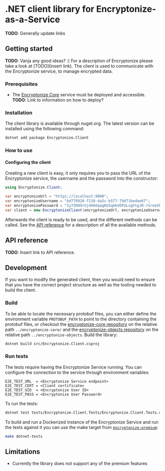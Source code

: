 # .NET client library for Encryptonize-as-a-Service

**TODO**: Generally update links

## Getting started

**TODO**: Vanja any good ideas? :)
For a description of Encryptonize please take a look at [TODO](insert link).
The client is used to communicate with the Encryptonize service, to manage encrypted data.

### Prerequisites

- The [Encryptonize Core](https://github.com/cyber-crypt-com/encryptonize-core) service must be deployed and accessible. **TODO**: Link to information on how to deploy?

### Installation

The client library is available through nuget.org. The latest version can be installed using the following command:

```bash
dotnet add package Encryptonize.Client
```

### How to use

#### Configuring the client

Creating a new client is easy, it only requires you to pass the URL of the Encryptonize service, the username and the password into the constructor:

```csharp
using Encryptonize.Client;

var encryptonizeUrl = "https://localhost:9000";
var encryptonizeUsername = "bd778920-f130-4a5c-b577-79d71bedae67";
var encryptonizePassword = "Iy7ZH89rUj4H8dqagKUSqmkVOFULxghtgJR-rSreeVk";
var client = new EncryptonizeClient(encryptonizeUrl, encryptonizeUsername, encryptonizePassword);
```

Afterwards the client is ready to be used, and the different methods can be called. See the [API reference](#api-reference) for a description of all the available methods.

## API reference

**TODO**: Insert link to API reference.

## Development

If you want to modify the generated client, then you would need to ensure that you have the correct project structure as well as the tooling needed to build the client.

### Build

To be able to locate the necessary protobuf files, you can either define the environment variable `PROTOBUF_PATH` to point to the directory containing the protobuf files, or checkout the [encryptonize-core repository](https://github.com/cyber-crypt-com/encryptonize-core) on the relative path `../encryptonize-core/` and the [encryptonize-objects repository](https://github.com/cyber-crypt-com/encryptonize-objects) on the relative path `../encryptonize-objects`.
Build the library:

```bash
dotnet build src/Encryptonize.Client.csproj
```

### Run tests

The tests require having the Encryptonize Service running. You can configure the connection to the service through environment variables:

```text
E2E_TEST_URL  = <Encryptonize Service endpoint>
E2E_TEST_CERT = <Client certificate>
E2E_TEST_UID  = <Encryptonize User ID>
E2E_TEST_PASS = <Encryptonize User Password>
```

To run the tests:

```bash
dotnet test tests/Encryptonize.Client.Tests/Encryptonize.Client.Tests.csproj
```

To build and run a Dockerized instance of the Encryptonize Service and run the tests against it you can use the make target from [`encryptonize-premium`](https://github.com/cyber-crypt-com/encryptonize-premium/blob/master/encryption-service/makefile):

```bash
make dotnet-tests
```

## Limitations

- Currently the library does not support any of the premium features